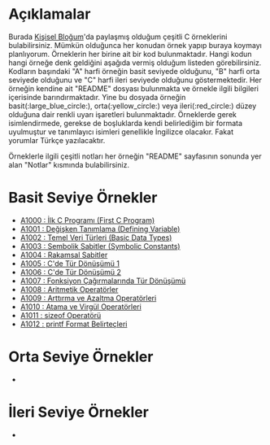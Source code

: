 # Açıklamalar
<p>Burada <a href="https://www.mustafayemural.com">Kişisel Bloğum</a>'da paylaşmış olduğum çeşitli C örneklerini bulabilirsiniz. Mümkün olduğunca her konudan örnek yapıp buraya koymayı planlıyorum. Örneklerin her birine ait bir kod bulunmaktadır. Hangi kodun hangi örneğe denk geldiğini aşağıda vermiş olduğum listeden görebilirsiniz. Kodların başındaki "A" harfi örneğin basit seviyede olduğunu, "B" harfi orta seviyede olduğunu ve "C" harfi ileri seviyede olduğunu göstermektedir. Her örneğin kendine ait "README" dosyası bulunmakta ve örnekle ilgili bilgileri içerisinde barındırmaktadır. Yine bu dosyada örneğin basit(:large_blue_circle:), orta(:yellow_circle:) veya ileri(:red_circle:) düzey olduğuna dair renkli uyarı işaretleri bulunmaktadır. Örneklerde gerek isimlendirmede, gerekse de boşluklarda kendi belirlediğim bir formata uyulmuştur ve tanımlayıcı isimleri genellikle İngilizce olacakır. Fakat yorumlar Türkçe yazılacaktır.</p>

<p>Örneklerle ilgili çeşitli notları her örneğin "README" sayfasının sonunda yer alan "Notlar" kısmında bulabilirsiniz.</p>

# Basit Seviye Örnekler
- <a href="https://github.com/myemural/C-Examples/tree/master/Examples/A1000">A1000 : İlk C Programı (First C Program)</a>
- <a href="https://github.com/myemural/C-Examples/tree/master/Examples/A1001">A1001 : Değişken Tanımlama (Defining Variable)</a>
- <a href="https://github.com/myemural/C-Examples/tree/master/Examples/A1002">A1002 : Temel Veri Türleri (Basic Data Types)</a>
- <a href="https://github.com/myemural/C-Examples/tree/master/Examples/A1003">A1003 : Sembolik Sabitler (Symbolic Constants)</a>
- <a href="https://github.com/myemural/C-Examples/tree/master/Examples/A1004">A1004 : Rakamsal Sabitler</a>
- <a href="https://github.com/myemural/C-Examples/tree/master/Examples/A1005">A1005 : C'de Tür Dönüşümü 1</a>
- <a href="https://github.com/myemural/C-Examples/tree/master/Examples/A1006">A1006 : C'de Tür Dönüşümü 2</a>
- <a href="https://github.com/myemural/C-Examples/tree/master/Examples/A1007">A1007 : Fonksiyon Çağırmalarında Tür Dönüşümü</a>
- <a href="https://github.com/myemural/C-Examples/tree/master/Examples/A1008">A1008 : Aritmetik Operatörler</a>
- <a href="https://github.com/myemural/C-Examples/tree/master/Examples/A1009">A1009 : Arttırma ve Azaltma Operatörleri</a>
- <a href="https://github.com/myemural/C-Examples/tree/master/Examples/A1010">A1010 : Atama ve Virgül Operatörleri</a>
- <a href="https://github.com/myemural/C-Examples/tree/master/Examples/A1011">A1011 : sizeof Operatörü</a>
- <a href="https://github.com/myemural/C-Examples/tree/master/Examples/A1012">A1012 : printf Format Belirteçleri</a>

# Orta Seviye Örnekler
- 

# İleri Seviye Örnekler
- 
